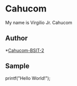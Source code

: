 # Cahucom
My name is Virgilio Jr. Cahucom 
## Author
*[Cahucom-BSIT-2](http://github.com/cahucom-BSIT-2)
## Sample
printf("Hello World!");
